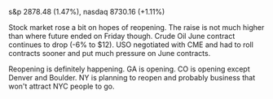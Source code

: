 s&p 2878.48 (1.47%), nasdaq 8730.16 (+1.11%)

Stock market rose a bit on hopes of reopening. The raise is not much higher than where future ended on Friday though.
Crude Oil June contract continues to drop (-6% to $12). USO negotiated with CME and had to roll contracts sooner and put much pressure
on June contracts. 

Reopening is definitely happening. GA is opening. CO is opening except Denver and Boulder. NY is planning to reopen and probably business
that won't attract NYC people to go.

